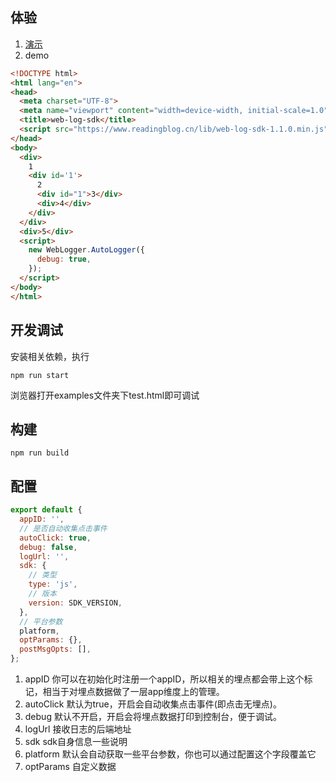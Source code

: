 ## 体验
1. [演示](https://www.readingblog.cn/track/index.html)
2. demo
```html
<!DOCTYPE html>
<html lang="en">
<head>
  <meta charset="UTF-8">
  <meta name="viewport" content="width=device-width, initial-scale=1.0">
  <title>web-log-sdk</title>
  <script src="https://www.readingblog.cn/lib/web-log-sdk-1.1.0.min.js"></script>
</head>
<body>
  <div>
    1
    <div id='1'>
      2
      <div id="1">3</div>
      <div>4</div>
    </div>
  </div>
  <div>5</div>
  <script>
    new WebLogger.AutoLogger({
      debug: true,
    });
  </script>
</body>
</html>
```
## 开发调试
安装相关依赖，执行
```
npm run start
```
浏览器打开examples文件夹下test.html即可调试
## 构建
```
npm run build
```
## 配置
```js
export default {
  appID: '',
  // 是否自动收集点击事件
  autoClick: true,
  debug: false,
  logUrl: '',
  sdk: {
    // 类型
    type: 'js',
    // 版本
    version: SDK_VERSION,
  },
  // 平台参数
  platform,
  optParams: {},
  postMsgOpts: [],
};
```
1. appID 你可以在初始化时注册一个appID，所以相关的埋点都会带上这个标记，相当于对埋点数据做了一层app维度上的管理。
2. autoClick 默认为true，开启会自动收集点击事件(即点击无埋点)。
3. debug 默认不开启，开启会将埋点数据打印到控制台，便于调试。
4. logUrl 接收日志的后端地址
5. sdk sdk自身信息一些说明
6. platform 默认会自动获取一些平台参数，你也可以通过配置这个字段覆盖它
7. optParams 自定义数据